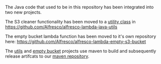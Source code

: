 The Java code that used to be in this repository has been integrated into two new projects.

The S3 cleaner functionality has been moved to a [utility class](https://github.com/Alfresco/alfresco-lambda-java-utils/blob/master/src/main/java/org/alfresco/aws/lambda/utils/S3Cleaner.java) in https://github.com/Alfresco/alfresco-lambda-java-utils

The empty bucket lambda function has been moved to it's own repository here: https://github.com/Alfresco/alfresco-lambda-empty-s3-bucket

The [utils](https://artifacts.alfresco.com/nexus/#nexus-search;quick~alfresco-lambda-java-utils) and [empty bucket](https://artifacts.alfresco.com/nexus/#nexus-search;quick~alfresco-lambda-empty-s3-bucket) projects use maven to build and subsequently release artifcats to our [maven repository](https://artifacts.alfresco.com/nexus).

